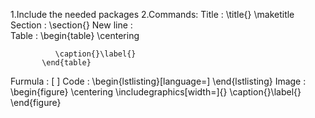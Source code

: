 1.Include the needed packages
2.Commands:
   Title : \title{}
           \maketitle
   Section : \section{}
   New line : \
   Table : \begin{table}
              \centering
                 
              \caption{}\label{}
           \end{table}
  Furmula : \[  \]
  Code : \begin{lstlisting}[language=]
         \end{lstlisting}
  Image : \begin{figure}
             \centering
             \includegraphics[width=]{}
             \caption{}\label{}
          \end{figure}
